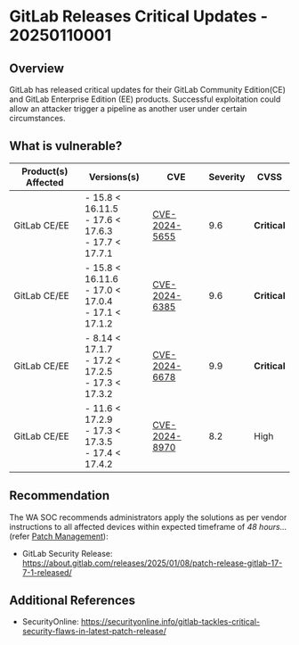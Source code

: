 # GitLab Releases Critical Updates - 20250110001

## Overview

GitLab has released critical updates for their GitLab Community Edition(CE) and GitLab Enterprise Edition (EE) products. Successful exploitation could allow an attacker trigger a pipeline as another user under certain circumstances.

## What is vulnerable?

| Product(s) Affected | Versions(s) | CVE  | Severity     | CVSS |
| ------------------- | ----------- | ---- | ------------ | ---- |
| GitLab CE/EE | - 15.8 < 16.11.5 <br> - 17.6 < 17.6.3 <br> - 17.7 < 17.7.1 | [CVE-2024-5655](https://nvd.nist.gov/vuln/detail/CVE-2024-5655) | 9.6  | **Critical** |
| GitLab CE/EE | - 15.8 < 16.11.6 <br> - 17.0 < 17.0.4 <br> - 17.1 < 17.1.2 | [CVE-2024-6385](https://nvd.nist.gov/vuln/detail/CVE-2024-6385) | 9.6  | **Critical** |
| GitLab CE/EE | - 8.14 < 17.1.7 <br> - 17.2 < 17.2.5 <br> - 17.3 < 17.3.2  | [CVE-2024-6678](https://nvd.nist.gov/vuln/detail/CVE-2024-6678) | 9.9  | **Critical** |
| GitLab CE/EE | - 11.6 < 17.2.9 <br> - 17.3 < 17.3.5 <br> - 17.4 < 17.4.2  | [CVE-2024-8970](https://nvd.nist.gov/vuln/detail/CVE-2024-8970) | 8.2  | High |


## Recommendation

The WA SOC recommends administrators apply the solutions as per vendor instructions to all affected devices within expected timeframe of *48 hours...* (refer [Patch Management](../guidelines/patch-management.md)):

- GitLab Security Release: <https://about.gitlab.com/releases/2025/01/08/patch-release-gitlab-17-7-1-released/>

## Additional References

- SecurityOnline: <https://securityonline.info/gitlab-tackles-critical-security-flaws-in-latest-patch-release/>
